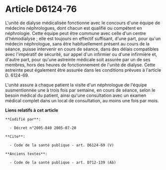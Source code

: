 # Article D6124-76

L'unité de dialyse médicalisée fonctionne avec le concours d'une équipe de médecins néphrologues, dont chacun est qualifié ou
compétent en néphrologie. Cette équipe peut être commune avec celle d'un centre d'hémodialyse ; elle est toujours en effectif
suffisant, d'une part, pour qu'un médecin néphrologue, sans être habituellement présent au cours de la séance, puisse
intervenir en cours de séance, dans des délais compatibles avec l'impératif de sécurité, sur appel d'un infirmier ou d'une
infirmière et, d'autre part, pour qu'une astreinte médicale soit assurée par un de ses membres, hors des heures de
fonctionnement de l'unité de dialyse. Cette astreinte peut également être assurée dans les conditions prévues à l'article D.
6124-69.

L'unité assure à chaque patient la visite d'un néphrologue de l'équipe susmentionnée une à trois fois par semaine, en cours
de séance, selon le besoin médical du patient, ainsi qu'une consultation avec un examen médical complet dans un local de
consultation, au moins une fois par mois.

**Liens relatifs à cet article**

	**Codifié par**:

	  - Décret n°2005-840 2005-07-20

	**Cite**:

	  - Code de la santé publique - art. D6124-69 (V)

	**Anciens textes**:

	  - Code de la santé publique - art. D712-139 (Ab)
